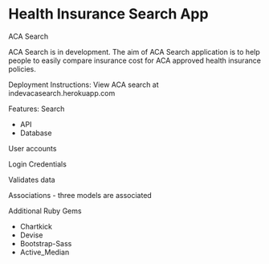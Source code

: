 # Health Insurance Search App
ACA Search

ACA Search is in development. The aim of ACA Search application is to help people to easily compare insurance cost for ACA approved health insurance policies.

Deployment Instructions:
 View ACA search at indevacasearch.herokuapp.com

Features:
Search
- API 
- Database

User accounts

Login Credentials

Validates data

Associations - three models are associated

Additional Ruby Gems

- Chartkick 
- Devise 
- Bootstrap-Sass 
- Active_Median
